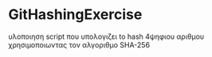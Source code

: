 # GitHashingExercise

υλοποιηση script που υπολογιζει to hash 4ψηφιου αριθμου χρησιμοποιωντας τον αλγοριθμο SHA-256 
